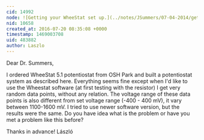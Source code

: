 ```yaml
---
cid: 14992
node: ![Getting your WheeStat set up.](../notes/JSummers/07-04-2014/getting-your-wheestat-set-up)
nid: 10658
created_at: 2016-07-20 08:35:08 +0000
timestamp: 1469003708
uid: 483882
author: Laszlo
---
```


Dear Dr. Summers,

I ordered WheeStat 5.1 potentiostat from OSH Park and built a potentiostat system as described here. Everything seems fine except when I'd like to use the Wheestat software (at first testing with the resistor) I get very random data points, without any relation. The voltage range of these data points is also different from set voltage range (-400 - 400 mV), it vary between 1100-1600 mV. I tried to use newer software version, but the results were the same. Do you have idea what is the problem or have you met a problem like this before?

Thanks in advance!
László